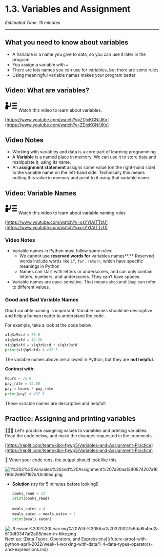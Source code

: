 # 1.3. Variables and Assignment

*Estimated Time: 15 minutes*

---

## What you need to know about variables

- A Variable is a name you give to data, so you can use it later in the program
- You assign a variable with `=`
- There are lots names you can use for variables, but there are some rules
- Using meaningful variable names makes your program better

## Video: What are variables?

<aside>
<img src="../instruction.png" alt="../instruction.png" width="40px" /> Watch this video to learn about variables.

</aside>

[https://www.youtube.com/watch?v=ZDjxKGNfJKo](https://www.youtube.com/watch?v=ZDjxKGNfJKo)

## Video Notes

- Working with variables and data is a core part of learning programming
- A **Variable** is a named place in memory. We can use it to store data and manipulate it, using its name.
- An **assignment statement** assigns some value (on the right-hand side) to the variable name on the left-hand side. Technically this means putting this value in memory and point to it using that variable name.

## Video: Variable Names

<aside>
<img src="../instruction.png" alt="../instruction.png" width="40px" /> Watch this video to learn about variable naming rules

</aside>

[https://www.youtube.com/watch?v=csYYlAITTzU](https://www.youtube.com/watch?v=csYYlAITTzU)

### Video Notes

- Variable names in Python must follow some rules:
    - We cannot use r**eserved words for** variables names**.** Reserved words include words like `if`, `for,` `return`, which have specific meanings in Python
    - Names can start with letters or underscores, and can only contain letters, numbers, and underscores. They can’t have spaces.
- Variable names are case-sensitive. That means `shop` and `Shop` can refer to different values.

### Good and Bad Variable Names

Good variable naming is important! Variable names should be descriptive and help a human reader to understand the code. 

For example, take a look at the code below:

```python
x1q3z9ocd = 35.0
x1q3z9afd = 12.50
x1q3p9afd = x1q3z9ocd * x1q3z9afd
print(x1q3p9afd) # 437.5
```

The variable names above are allowed in Python, but they are **not helpful**.  

**Contrast with:**

```python
hours = 35.0
pay_rate = 12.50
pay = hours * pay_rate
print(pay) # 437.5
```

These variable names are descriptive and helpful! 

## Practice: Assigning and printing variables

<aside>
👩🏿‍💻 Let's practice assigning values to variables and printing variables. Read the code below, and make the changes requested in the comments.

</aside>

[https://replit.com/team/kibo-fpwp5/Variables-and-Assignment-Practice](https://replit.com/team/kibo-fpwp5/Variables-and-Assignment-Practice)

<aside>
📌 When your code runs, the output should look like this

![1%203%20Variables%20and%20Assignment%207a30aa1380874207a16f80c2e997197d/Untitled.png](/future-proof-with-python-april-2022/lesson-0-learning-with-kibo/0-1-lesson-topics-and-navigation/untitled.png)

</aside>

- **Solution** (try for 5 minutes before looking!)
    
    ```python
    books_read = 13
    print(books_read)
    
    meals_eaten = 4
    meals_eaten = meals_eaten + 1
    print(meals_eaten)
    ```
    

<aside>
<img src="../Lesson%200%20Learning%20With%20Kibo%2032002756da8b4ed2a610df0347af2a08/man-in-hike.png" alt="../Lesson%200%20Learning%20With%20Kibo%2032002756da8b4ed2a610df0347af2a08/man-in-hike.png" width="40px" /> Next up: [Data Types, Operators, and Expressions](/future-proof-with-python-april-2022/week-1-working-with-data/1-4-data-types-operators-and-expressions.md)

</aside>